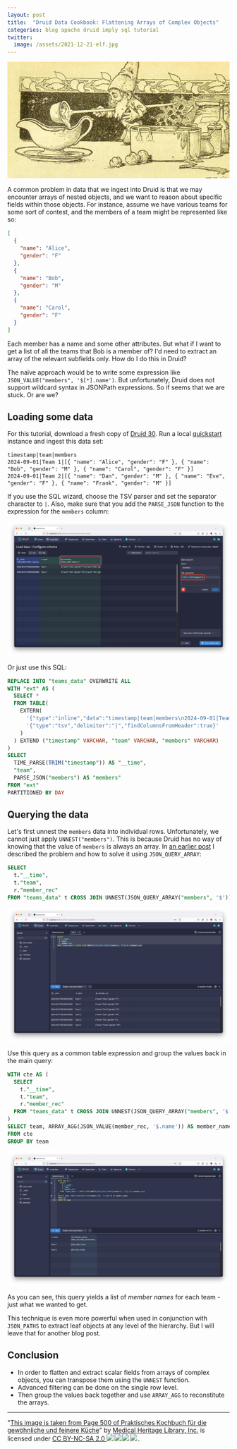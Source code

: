 ```yaml
---
layout: post
title:  "Druid Data Cookbook: Flattening Arrays of Complex Objects"
categories: blog apache druid imply sql tutorial
twitter:
  image: /assets/2021-12-21-elf.jpg
---
```


![Druid Cookbook](/assets/2021-12-21-elf.jpg)

A common problem in data that we ingest into Druid is that we may encounter arrays of nested objects, and we want to reason about specific fields within those objects. For instance, assume we have various teams for some sort of contest, and the members of a team might be represented like so:

```json
[
  {
    "name": "Alice",
    "gender": "F"
  },
  {
    "name": "Bob",
    "gender": "M"
  },
  {
    "name": "Carol",
    "gender": "F"
  }
]
```

Each member has a name and some other attributes. But what if I want to get a list of all the teams that Bob is a member of? I'd need to extract an array of the relevant subfields only. How do I do this in Druid?

The naïve approach would be to write some expression like `JSON_VALUE("members", '$[*].name')`. But unfortunately, Druid does not support wildcard syntax in JSONPath expressions. So if seems that we are stuck. Or are we?

## Loading some data

For this tutorial, download a fresh copy of [Druid 30](https://druid.apache.org/downloads/). Run a local [quickstart](https://druid.apache.org/docs/latest/tutorials/) instance and ingest this data set:

```
timestamp|team|members
2024-09-01|Team 1|[{ "name": "Alice", "gender": "F" }, { "name": "Bob", "gender": "M" }, { "name": "Carol", "gender": "F" }]
2024-09-01|Team 2|[{ "name": "Dan", "gender": "M" }, { "name": "Eve", "gender": "F" }, { "name": "Frank", "gender": "M" }]
```

If you use the SQL wizard, choose the TSV parser and set the separator character to `|`. Also, make sure that you add the `PARSE_JSON` function to the expression for the `members` column:

![Parse the members string as JSON](/assets/2024-09-22-01-parse-json.png)

Or just use this SQL:

```sql
REPLACE INTO "teams_data" OVERWRITE ALL
WITH "ext" AS (
  SELECT *
  FROM TABLE(
    EXTERN(
      '{"type":"inline","data":"timestamp|team|members\n2024-09-01|Team 1|[{ \"name\": \"Alice\", \"gender\": \"F\" }, { \"name\": \"Bob\", \"gender\": \"M\" }, { \"name\": \"Carol\", \"gender\": \"F\" }]\n2024-09-01|Team 2|[{ \"name\": \"Dan\", \"gender\": \"M\" }, { \"name\": \"Eve\", \"gender\": \"F\" }, { \"name\": \"Frank\", \"gender\": \"M\" }]"}',
      '{"type":"tsv","delimiter":"|","findColumnsFromHeader":true}'
    )
  ) EXTEND ("timestamp" VARCHAR, "team" VARCHAR, "members" VARCHAR)
)
SELECT
  TIME_PARSE(TRIM("timestamp")) AS "__time",
  "team",
  PARSE_JSON("members") AS "members"
FROM "ext"
PARTITIONED BY DAY
```

## Querying the data

Let's first unnest the `members` data into individual rows. Unfortunately, we cannot just apply `UNNEST("members")`. This is because Druid has no way of knowing that the value of `members` is always an array. In [an earlier post](/2023/12/17/druid-29-preview-handling-nested-arrays/) I described the problem and how to solve it using `JSON_QUERY_ARRAY`:

```sql
SELECT
  t."__time",
  t."team",
  r."member_rec"
FROM "teams_data" t CROSS JOIN UNNEST(JSON_QUERY_ARRAY("members", '$')) AS r(member_rec)
```

![Unnest query](/assets/2024-09-22-02-unnest.png)

Use this query as a common table expression and group the values back in the main query:

```sql
WITH cte AS (
  SELECT
    t."__time",
    t."team",
    r."member_rec"
  FROM "teams_data" t CROSS JOIN UNNEST(JSON_QUERY_ARRAY("members", '$')) AS r(member_rec)
)
SELECT team, ARRAY_AGG(JSON_VALUE(member_rec, '$.name')) AS member_names
FROM cte
GROUP BY team
```

![Full query](/assets/2024-09-22-03-query.png)

As you can see, this query yields a list of _member names_ for each team - just what we wanted to get.

This technique is even more powerful when used in conjunction with `JSON_PATHS` to extract leaf objects at any level of the hierarchy. But I will leave that for another blog post.

## Conclusion

- In order to flatten and extract scalar fields from arrays of complex objects, you can transpose them using the `UNNEST` function.
- Advanced filtering can be done on the single row level.
- Then group the values back together and use `ARRAY_AGG` to reconstitute the arrays.

---

"[This image is taken from Page 500 of Praktisches Kochbuch f&uuml;r die gew&ouml;hnliche und feinere K&uuml;che](https://www.flickr.com/photos/mhlimages/48051262646/)" by [Medical Heritage Library, Inc.](https://www.flickr.com/photos/mhlimages/) is licensed under <a target="_blank" rel="noopener noreferrer" href="https://creativecommons.org/licenses/by-nc-sa/2.0/">CC BY-NC-SA 2.0 <img src="https://mirrors.creativecommons.org/presskit/icons/cc.svg" style="height: 1em; margin-right: 0.125em; display: inline;"/><img src="https://mirrors.creativecommons.org/presskit/icons/by.svg" style="height: 1em; margin-right: 0.125em; display: inline;"/><img src="https://mirrors.creativecommons.org/presskit/icons/nc.svg" style="height: 1em; margin-right: 0.125em; display: inline;"/><img src="https://mirrors.creativecommons.org/presskit/icons/sa.svg" style="height: 1em; margin-right: 0.125em; display: inline;"/></a>.
